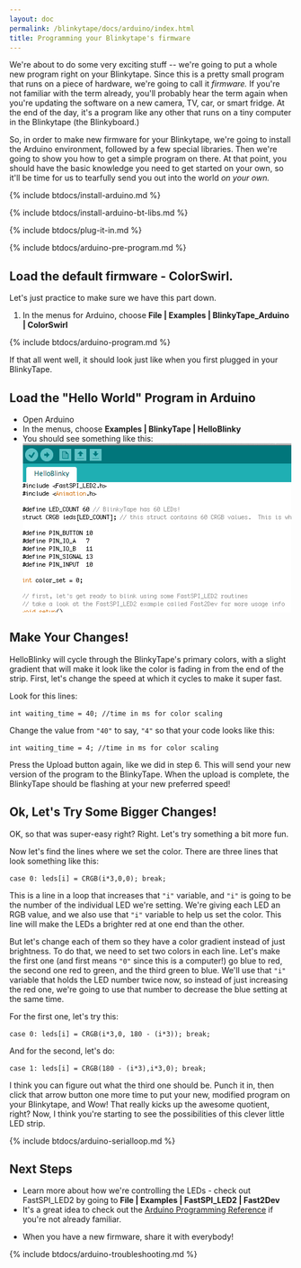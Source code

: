 ```yaml
---
layout: doc
permalink: /blinkytape/docs/arduino/index.html
title: Programming your Blinkytape's firmware
---
```

We're about to do some very exciting stuff -- we're going to put a whole new program right on your Blinkytape. Since this is a pretty small program that runs on a piece of hardware, we're going to call it *firmware.* If you're not familiar with the term already, you'll probably hear the term again when you're updating the software on a new camera, TV, car, or smart fridge. At the end of the day, it's a program like any other that runs on a tiny computer in the Blinkytape (the Blinkyboard.)

So, in order to make new firmware for your Blinkytape, we're going to install the Arduino environment, followed by a few special libraries.  Then we're going to show you how to get a simple program on there. At that point, you should have the basic knowledge you need to get started on your own, so it'll be time for us to tearfully send you out into the world *on your own.*

{% include btdocs/install-arduino.md %}

{% include btdocs/install-arduino-bt-libs.md %}

{% include btdocs/plug-it-in.md %}

{% include btdocs/arduino-pre-program.md %}

## Load the default firmware - ColorSwirl.

Let's just practice to make sure we have this part down.

1. In the menus for Arduino, choose **File | Examples | BlinkyTape_Arduino | ColorSwirl**

{% include btdocs/arduino-program.md %}

If that all went well, it should look just like when you first plugged in your BlinkyTape.

## Load the "Hello World" Program in Arduino

* Open Arduino
* In the menus, choose **Examples | BlinkyTape | HelloBlinky**
* You should see something like this:
![HelloBlinky loaded in Arduino](/images/blinkytape/big/HelloBlinky.png)


## Make Your Changes!
HelloBlinky will cycle through the BlinkyTape's primary colors, with a slight gradient that will make it look like the color is fading in from the end of the strip. First, let's change the speed at which it cycles to make it super fast.

Look for this lines:

	int waiting_time = 40; //time in ms for color scaling

Change the value from `"40"` to say, `"4"` so that your code looks like this:

	int waiting_time = 4; //time in ms for color scaling

Press the Upload button again, like we did in step 6. This will send your new version of the program to the BlinkyTape. When the upload is complete, the BlinkyTape should be flashing at your new preferred speed!

## Ok, Let's Try Some Bigger Changes!
OK, so that was super-easy right? Right. Let's try something a bit more fun.  

Now let's find the lines where we set the color.  There are three lines that look something like this:

	case 0: leds[i] = CRGB(i*3,0,0); break;

This is a line in a loop that increases that `"i"` variable, and `"i"` is going to be the number of the individual LED we're setting. We're giving each LED an RGB value, and we also use that `"i"` variable to help us set the color. This line will make the LEDs a brighter red at one end than the other.

But let's change each of them so they have a color gradient instead of just brightness. To do that, we need to set two colors in each line. Let's make the first one (and first means `"0"` since this is a computer!) go blue to red, the second one red to green, and the third green to blue. We'll use that `"i"` variable that holds the LED number twice now, so instead of just increasing the red one, we're going to use that number to decrease the blue setting at the same time.

For the first one, let's try this:

	case 0: leds[i] = CRGB(i*3,0, 180 - (i*3)); break;

And for the second, let's do:

	case 1: leds[i] = CRGB(180 - (i*3),i*3,0); break;

I think you can figure out what the third one should be. Punch it in, then click that arrow button one more time to put your new, modified program on your Blinkytape, and Wow! That really kicks up the awesome quotient, right? Now, I think you're starting to see the possibilities of this clever little LED strip.

{% include btdocs/arduino-serialloop.md %}

## Next Steps

* Learn more about how we're controlling the LEDs - check out FastSPI\_LED2 by going to  **File | Examples | FastSPI_LED2 | Fast2Dev**
* It's a great idea to check out the [Arduino Programming Reference](http://arduino.cc/en/Reference/HomePage) if you're not already familiar.
<!--- when available add a line about this: Check out the BlinkyTape Hardware Schematics --->
* When you have a new firmware, share it with everybody! 

{% include btdocs/arduino-troubleshooting.md %}



